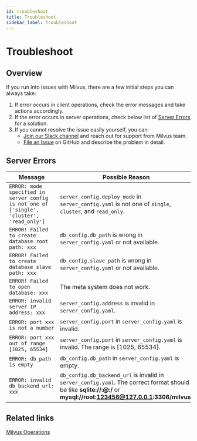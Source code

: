 ```yaml
---
id: troubleshoot
title: Troubleshoot
sidebar_label: Troubleshoot
---
```


# Troubleshoot

## Overview

If you run into issues with Milvus, there are a few initial steps you can always take:

1. If error occurs in client operations, check the error messages and take actions accordingly.
2. If the error occurs in server operations, check below list of [Server Errors](#server-errors) for a solution.
3. If you cannot resolve the issue easily yourself, you can:
   - [Join our Slack channel](https://join.slack.com/t/milvusio/shared_invite/enQtNzY1OTQ0NDI3NjMzLWNmYmM1NmNjOTQ5MGI5NDhhYmRhMGU5M2NhNzhhMDMzY2MzNDdlYjM5ODQ5MmE3ODFlYzU3YjJkNmVlNDQ2ZTk) and reach out for support from Milvus team.
   - [File an Issue](https://github.com/milvus-io/milvus/issues/new/choose) on GitHub and describe the problem in detail.

## Server Errors

| Message                                                      | Possible Reason                                                       |
| ------------------------------------------------------------ | ------------------------------------------------------------ |
| `ERROR: mode specified in server_config is not one of ['single', 'cluster', 'read_only']` | `server_config.deploy_mode` in `server_config.yaml` is not one of `single`, `cluster`, and `read_only`. |
| `ERROR! Failed to create database root path: xxx`            | `db_config.db_path` is wrong in `server_config.yaml` or not available. |
| `ERROR! Failed to create database slave path: xxx`           | `db_config.slave_path` is wrong in `server_config.yaml` or not available. |
| `ERROR! Failed to open database: xxx`                        | The meta system does not work.                                |
| `ERROR: invalid server IP address: xxx`                      | `server_config.address` is invalid in `server_config.yaml`. |
| `ERROR: port xxx is not a number`                            | `server_config.port` in `server_config.yaml` is invalid. |
| `ERROR: port xxx out of range [1025, 65534]`                 | `server_config.port` in `server_config.yaml` is invalid. The range is [1025, 65534]. |
| `ERROR: db_path is empty`                                    | `db_config.db_path` in `server_config.yaml` is empty. |
| `ERROR: invalid db_backend_url: xxx`                         | `db_config.db_backend_url` is invalid in `server_config.yaml`. The correct format should be like **sqlite://:@:/** or **mysql://root:123456@127.0.0.1:3306/milvus**. |

## Related links
[Milvus Operations](milvus_operation.md)
